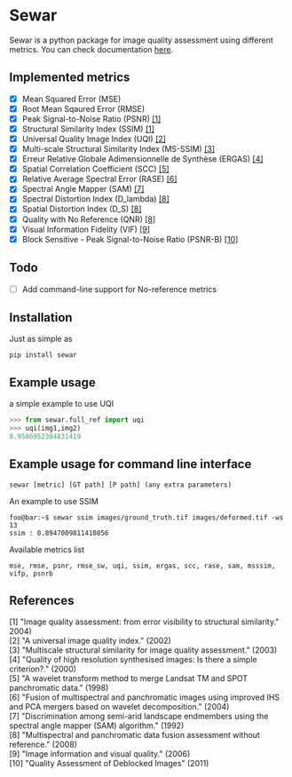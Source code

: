 

# Sewar

Sewar is a python package for image quality assessment using different metrics. You can check documentation [here](http://sewar.readthedocs.io/).


## Implemented metrics
- [x] Mean Squared Error (MSE) 
- [x] Root Mean Sqaured Error (RMSE)
- [x] Peak Signal-to-Noise Ratio (PSNR) [[1]](https://ieeexplore.ieee.org/abstract/document/1284395/)
- [x] Structural Similarity Index (SSIM) [[1]](https://ieeexplore.ieee.org/abstract/document/1284395/)
- [x] Universal Quality Image Index (UQI) [[2]](https://ieeexplore.ieee.org/document/995823/)
- [x] Multi-scale Structural Similarity Index (MS-SSIM) [[3]](https://ieeexplore.ieee.org/abstract/document/1292216/)
- [x] Erreur Relative Globale Adimensionnelle de Synthèse (ERGAS) [[4]](https://hal.archives-ouvertes.fr/hal-00395027/)
- [x] Spatial Correlation Coefficient (SCC) [[5]](https://www.tandfonline.com/doi/abs/10.1080/014311698215973)
- [x] Relative Average Spectral Error (RASE) [[6]](https://ieeexplore.ieee.org/document/1304896/)
- [x] Spectral Angle Mapper (SAM) [[7]](https://ntrs.nasa.gov/search.jsp?R=19940012238)
- [x] Spectral Distortion Index (D_lambda) [[8]](https://www.ingentaconnect.com/content/asprs/pers/2008/00000074/00000002/art00003)
- [x] Spatial Distortion Index (D_S) [[8]](https://www.ingentaconnect.com/content/asprs/pers/2008/00000074/00000002/art00003)
- [x] Quality with No Reference (QNR) [[8]](https://www.ingentaconnect.com/content/asprs/pers/2008/00000074/00000002/art00003)
- [x] Visual Information Fidelity (VIF) [[9]](https://ieeexplore.ieee.org/abstract/document/1576816/)
- [x] Block Sensitive - Peak Signal-to-Noise Ratio (PSNR-B) [[10]](https://ieeexplore.ieee.org/abstract/document/5535179/)

## Todo
- [ ] Add command-line support for No-reference metrics

## Installation
Just as simple as
```
pip install sewar
```
## Example usage
a simple example to use UQI
```python
>>> from sewar.full_ref import uqi
>>> uqi(img1,img2)
0.9586952304831419
```

## Example usage for command line interface
```
sewar [metric] [GT path] [P path] (any extra parameters)
```
An example to use SSIM
```shell
foo@bar:~$ sewar ssim images/ground_truth.tif images/deformed.tif -ws 13
ssim : 0.8947009811410856
```
Available metrics list
```
mse, rmse, psnr, rmse_sw, uqi, ssim, ergas, scc, rase, sam, msssim, vifp, psnrb 
```
## References
[1] "Image quality assessment: from error visibility to structural similarity." 2004)<br/>
[2] "A universal image quality index." (2002)<br/>
[3] "Multiscale structural similarity for image quality assessment." (2003)<br/>
[4] "Quality of high resolution synthesised images: Is there a simple criterion?." (2000)<br/>
[5] "A wavelet transform method to merge Landsat TM and SPOT panchromatic data." (1998)<br/>
[6] "Fusion of multispectral and panchromatic images using improved IHS and PCA mergers based on wavelet decomposition." (2004)<br/>
[7] "Discrimination among semi-arid landscape endmembers using the spectral angle mapper (SAM) algorithm." (1992)<br/>
[8] "Multispectral and panchromatic data fusion assessment without reference." (2008)<br/>
[9] "Image information and visual quality." (2006)<br/>
[10] "Quality Assessment of Deblocked Images" (2011)<br/>
